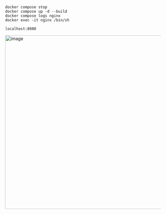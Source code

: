 ```
docker compose stop
docker compose up -d --build
docker compose logs nginx
docker exec -it nginx /bin/sh
```

```
localhost:8080
```
<img width="561" alt="image" src="https://github.com/user-attachments/assets/fcc8c5fd-e28b-4e75-ac1b-c8f7ffbf1f03">
